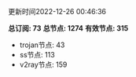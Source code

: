 更新时间2022-12-26 00:46:36

**总订阅: 73**
**总节点: 1274**
**有效节点: 315**
- trojan节点: 43
- ss节点: 113
- v2ray节点: 159
